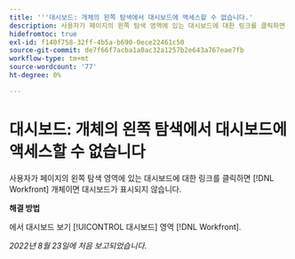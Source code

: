 ```yaml
---
title: '''대시보드: 개체의 왼쪽 탐색에서 대시보드에 액세스할 수 없습니다.'
description: 사용자가 페이지의 왼쪽 탐색 영역에 있는 대시보드에 대한 링크를 클릭하면 [!DNL Workfront] 개체이면 대시보드가 표시되지 않습니다.
hidefromtoc: true
exl-id: f140f758-32ff-4b5a-b690-0ece22461c50
source-git-commit: de7f66f7acba1a0ac32a1257b2e643a767eae7fb
workflow-type: tm+mt
source-wordcount: '77'
ht-degree: 0%

---
```


# 대시보드: 개체의 왼쪽 탐색에서 대시보드에 액세스할 수 없습니다

사용자가 페이지의 왼쪽 탐색 영역에 있는 대시보드에 대한 링크를 클릭하면 [!DNL Workfront] 개체이면 대시보드가 표시되지 않습니다.

**해결 방법**

에서 대시보드 보기 [!UICONTROL 대시보드] 영역 [!DNL Workfront].

_2022년 8월 23일에 처음 보고되었습니다._
